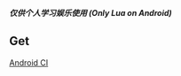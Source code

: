 ***仅供个人学习娱乐使用
(Only Lua on Android)***

## Get
[Android CI](https://github.com/f401/Android_Lua/actions)
